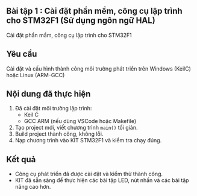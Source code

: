## Bài tập 1 : Cài đặt phần mềm, công cụ lập trình cho STM32F1 (Sử dụng ngôn ngữ HAL)
Cài đặt phần mầm, công cụ lập trình cho STM32F1
## Yêu cầu
Cài đặt và cấu hình thành công môi trường phát triển trên Windows (KeilC) hoặc Linux (ARM-GCC)
## Nội dung đã thực hiện
1. Đã cài đặt môi trường lập trình:  
   - Keil C 
   - GCC ARM (nếu dùng VSCode hoặc Makefile)  
2. Tạo project mới, viết chương trình `main()` tối giản.  
3. Build project thành công, không lỗi.  
4. Nạp chương trình vào KIT STM32F1 và kiểm tra chạy đúng.  

## Kết quả
- Công cụ phát triển đã được cài đặt và kiểm thử thành công.  
- KIT đã sẵn sàng để thực hiện các bài tập LED, nút nhấn và các bài tập nâng cao hơn.  
